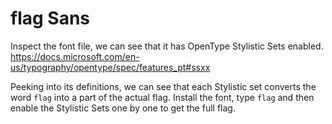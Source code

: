 # flag Sans

Inspect the font file, we can see that it has OpenType Stylistic Sets enabled. 
https://docs.microsoft.com/en-us/typography/opentype/spec/features_pt#ssxx

Peeking into its definitions, we can see that each Stylistic set converts the word `flag` into a part of the actual flag.
Install the font, type `flag` and then enable the Stylistic Sets one by one to get the full flag.
